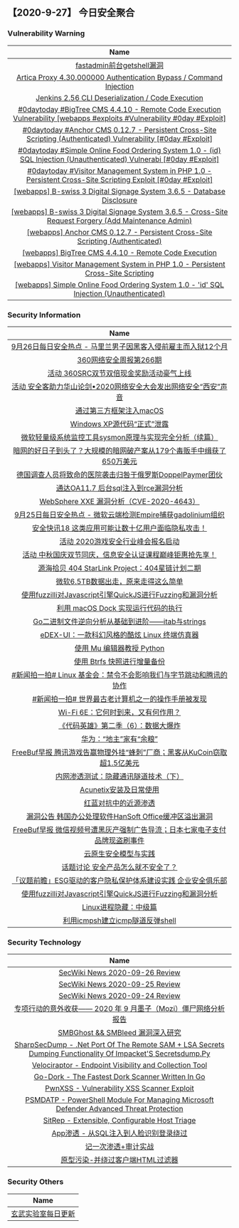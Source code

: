 
 ##   【2020-9-27】 今日安全聚合


###  						       							Vulnerability Warning

|                             Name                             |
| :----------------------------------------------------------: |
|[fastadmin前台getshell漏洞](https://www.seebug.org/vuldb/ssvid-98388)|
|[Artica Proxy 4.30.000000 Authentication Bypass / Command Injection](https://cxsecurity.com/issue/WLB-2020090115)|
|[Jenkins 2.56 CLI Deserialization / Code Execution](https://cxsecurity.com/issue/WLB-2020090114)|
|[#0daytoday #BigTree CMS 4.4.10 - Remote Code Execution Vulnerability  [webapps #exploits #Vulnerability #0day #Exploit]](http://0day.today/exploits/34973)|
|[#0daytoday #Anchor CMS 0.12.7 - Persistent Cross-Site Scripting (Authenticated) Vulnerability [#0day #Exploit]](http://0day.today/exploits/34974)|
|[#0daytoday #Simple Online Food Ordering System 1.0 - (id) SQL Injection (Unauthenticated) Vulnerabi [#0day #Exploit]](http://0day.today/exploits/34971)|
|[#0daytoday #Visitor Management System in PHP 1.0 - Persistent Cross-Site Scripting Exploit [#0day #Exploit]](http://0day.today/exploits/34972)|
|[[webapps] B-swiss 3 Digital Signage System 3.6.5 -  Database Disclosure](https://www.exploit-db.com/exploits/48834)|
|[[webapps] B-swiss 3 Digital Signage System 3.6.5 - Cross-Site Request Forgery (Add Maintenance Admin)](https://www.exploit-db.com/exploits/48833)|
|[[webapps] Anchor CMS 0.12.7 - Persistent Cross-Site Scripting (Authenticated)](https://www.exploit-db.com/exploits/48832)|
|[[webapps] BigTree CMS 4.4.10 - Remote Code Execution](https://www.exploit-db.com/exploits/48831)|
|[[webapps] Visitor Management System in PHP 1.0 - Persistent Cross-Site Scripting](https://www.exploit-db.com/exploits/48830)|
|[[webapps] Simple Online Food Ordering System 1.0 - 'id' SQL Injection (Unauthenticated)](https://www.exploit-db.com/exploits/48829)|

### 						        							Security Information
|                             Name                                    |
| :----------------------------------------------------------: |
|[9月26日每日安全热点 - 马里兰男子因黑客入侵前雇主而入狱12个月](https://www.anquanke.com/post/id/218676)|
|[360网络安全周报第266期](https://www.anquanke.com/post/id/218668)|
|[活动  360SRC双节双倍现金奖励活动豪气上线](https://www.anquanke.com/post/id/218594)|
|[活动  安全客助力华山论剑•2020网络安全大会发出网络安全“西安”声音](https://www.anquanke.com/post/id/218480)|
|[通过第三方框架注入macOS](https://www.anquanke.com/post/id/218373)|
|[Windows XP源代码“正式”泄露](https://www.anquanke.com/post/id/218618)|
|[微软轻量级系统监控工具sysmon原理与实现完全分析（续篇）](https://www.anquanke.com/post/id/218405)|
|[暗网的好日子到头了？大规模的暗网破产案从179个毒贩手中缉获了650万美元](https://www.anquanke.com/post/id/218592)|
|[德国调查人员将致命的医院袭击归咎于俄罗斯DoppelPaymer团伙](https://www.anquanke.com/post/id/218569)|
|[通达OA11.7  后台sql注入到rce漏洞分析](https://www.anquanke.com/post/id/218407)|
|[WebSphere XXE 漏洞分析（CVE-2020-4643）](https://www.anquanke.com/post/id/218259)|
|[9月25日每日安全热点 - 微软云端检测Empire捕获gadolinium组织](https://www.anquanke.com/post/id/218561)|
|[安全快讯18  这类应用可能让数十亿用户面临隐私攻击！](https://www.anquanke.com/post/id/218403)|
|[活动  2020游戏安全行业峰会报名启动](https://www.anquanke.com/post/id/218360)|
|[活动  中秋国庆双节同庆，信息安全认证课程巅峰钜惠抢先享！](https://www.anquanke.com/post/id/218474)|
|[源海拾贝  404 StarLink Project：404星链计划二期](https://www.anquanke.com/post/id/218236)|
|[微软6.5TB数据出走，原来走得这么简单](https://www.anquanke.com/post/id/218500)|
|[使用fuzzilli对Javascript引擎QuickJS进行Fuzzing和漏洞分析](https://www.anquanke.com/post/id/218427)|
|[利用 macOS Dock 实现运行代码的执行](https://www.anquanke.com/post/id/218404)|
|[Go二进制文件逆向分析从基础到进阶——itab与strings](https://www.anquanke.com/post/id/218377)|
|[eDEX-UI：一款科幻风格的酷炫 Linux 终端仿真器](https://linux.cn/article-12655-1.html?utm_source=rss&utm_medium=rss)|
|[使用 Mu 编辑器教授 Python](https://linux.cn/article-12654-1.html?utm_source=rss&utm_medium=rss)|
|[使用 Btrfs 快照进行增量备份](https://linux.cn/article-12653-1.html?utm_source=rss&utm_medium=rss)|
|[#新闻拍一拍# Linux 基金会：禁令不会影响我们与字节跳动和腾讯的协作](https://linux.cn/article-12652-1.html?utm_source=rss&utm_medium=rss)|
|[#新闻拍一拍# 世界最古老计算机之一的操作手册被发现](https://linux.cn/article-12651-1.html?utm_source=rss&utm_medium=rss)|
|[Wi-Fi 6E：它何时到来，又有何作用？](https://linux.cn/article-12650-1.html?utm_source=rss&utm_medium=rss)|
|[《代码英雄》第二季（6）：数据大爆炸](https://linux.cn/article-12649-1.html?utm_source=rss&utm_medium=rss)|
|[华为：“地主”家有“余粮”](https://linux.cn/article-12648-1.html?utm_source=rss&utm_medium=rss)|
|[FreeBuf早报  腾讯游戏告赢物理外挂“蜂刺”厂商；黑客从KuCoin窃取超1.5亿美元](https://www.freebuf.com/news/250927.html)|
|[内网渗透测试：隐藏通讯隧道技术（下）](https://www.freebuf.com/articles/network/242445.html)|
|[Acunetix安装及日常使用](https://www.freebuf.com/sectool/250816.html)|
|[红蓝对抗中的近源渗透](https://www.freebuf.com/vuls/250807.html)|
|[漏洞公告  韩国办公处理软件HanSoft Office缓冲区溢出漏洞](https://www.freebuf.com/vuls/250806.html)|
|[FreeBuf早报  微信视频号遭黑灰产强制广告导流；日本七家电子支付品牌现盗刷事件](https://www.freebuf.com/news/250774.html)|
|[云原生安全模型与实践](https://www.freebuf.com/articles/network/249411.html)|
|[话题讨论  安全产品怎么就不安全了？](https://www.freebuf.com/articles/neopoints/250743.html)|
|[「议题前瞻」ESG驱动的客户隐私保护体系建设实践  企业安全俱乐部](https://www.freebuf.com/fevents/250727.html)|
|[使用fuzzilli对Javascript引擎QuickJS进行Fuzzing和漏洞分析](https://www.freebuf.com/vuls/250723.html)|
|[Linux进程隐藏：中级篇](https://www.freebuf.com/articles/system/250714.html)|
|[利用icmpsh建立icmp隧道反弹shell](https://www.freebuf.com/articles/web/250711.html)|

### 						        							Security  Technology
|                             Name                                    |
| :----------------------------------------------------------: |
|[SecWiki News 2020-09-26 Review](http://www.sec-wiki.com/?2020-09-26)|
|[SecWiki News 2020-09-25 Review](http://www.sec-wiki.com/?2020-09-25)|
|[SecWiki News 2020-09-24 Review](http://www.sec-wiki.com/?2020-09-24)|
|[专项行动的意外收获—— 2020 年 9 月墨子（Mozi）僵尸网络分析报告](https://paper.seebug.org/1347/)|
|[SMBGhost && SMBleed 漏洞深入研究](https://paper.seebug.org/1346/)|
|[SharpSecDump - .Net Port Of The Remote SAM + LSA Secrets Dumping Functionality Of Impacket'S Secretsdump.Py](http://www.kitploit.com/2020/09/sharpsecdump-net-port-of-remote-sam-lsa.html)|
|[Velociraptor - Endpoint Visibility and Collection Tool](http://www.kitploit.com/2020/09/velociraptor-endpoint-visibility-and.html)|
|[Go-Dork - The Fastest Dork Scanner Written In Go](http://www.kitploit.com/2020/09/go-dork-fastest-dork-scanner-written-in.html)|
|[PwnXSS - Vulnerability XSS Scanner Exploit](http://www.kitploit.com/2020/09/pwnxss-vulnerability-xss-scanner-exploit.html)|
|[PSMDATP - PowerShell Module For Managing Microsoft Defender Advanced Threat Protection](http://www.kitploit.com/2020/09/psmdatp-powershell-module-for-managing.html)|
|[SitRep - Extensible, Configurable Host Triage](http://www.kitploit.com/2020/09/sitrep-extensible-configurable-host.html)|
|[App渗透 - 从SQL注入到人脸识别登录绕过](http://xz.aliyun.com/t/8308)|
|[记一次渗透+审计实战](http://xz.aliyun.com/t/8305)|
|[原型污染-并绕过客户端HTML过滤器](http://xz.aliyun.com/t/8301)|

### 						        							Security  Others
|                             Name                                    |
| :----------------------------------------------------------: |
|[玄武实验室每日更新](https://weibo.com/p/1006065582522936/wenzhang?from=page_100606_profile&wvr=6&mod=wenzhangmore)|

